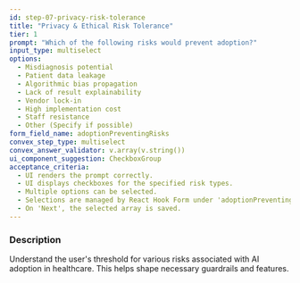 ```yaml
---
id: step-07-privacy-risk-tolerance
title: "Privacy & Ethical Risk Tolerance"
tier: 1
prompt: "Which of the following risks would prevent adoption?"
input_type: multiselect
options:
  - Misdiagnosis potential
  - Patient data leakage
  - Algorithmic bias propagation
  - Lack of result explainability
  - Vendor lock-in
  - High implementation cost
  - Staff resistance
  - Other (Specify if possible)
form_field_name: adoptionPreventingRisks
convex_step_type: multiselect
convex_answer_validator: v.array(v.string())
ui_component_suggestion: CheckboxGroup
acceptance_criteria:
  - UI renders the prompt correctly.
  - UI displays checkboxes for the specified risk types.
  - Multiple options can be selected.
  - Selections are managed by React Hook Form under 'adoptionPreventingRisks'.
  - On 'Next', the selected array is saved.
---
```


### Description

Understand the user's threshold for various risks associated with AI adoption in healthcare. This helps shape necessary guardrails and features. 